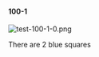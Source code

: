 #### 100-1
![test-100-1-0.png](https://github.com/lil-lab/nlvr/raw/master/nlvr/test/images/1/test-100-1-0.png "test-100-1-0.png")

There are 2 blue squares